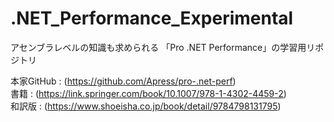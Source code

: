 # .NET_Performance_Experimental  
アセンブラレベルの知識も求められる
「Pro .NET Performance」の学習用リポジトリ  

本家GitHub : (https://github.com/Apress/pro-.net-perf)  
書籍       : (https://link.springer.com/book/10.1007/978-1-4302-4459-2)  
和訳版     : (https://www.shoeisha.co.jp/book/detail/9784798131795)
